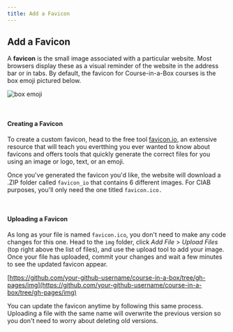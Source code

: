 ```yaml
---
title: Add a Favicon
---
```


## Add a Favicon

A **favicon** is the small image associated with a particular website. Most browsers display these as a visual reminder of the website in the address bar or in tabs. By default, the favicon for Course-in-a-Box courses is the box emoji pictured below. 

![box emoji]({{site.baseurl}}/img/favicon.ico)

<br>

#### Creating a Favicon

To create a custom favicon, head to the free tool [favicon.io](https://favicon.io/), an extensive resource that will teach you evertthing you ever wanted to know about favicons and offers tools that quickly generate the correct files for you using an image or logo, text, or an emoji.

Once you've generated the favicon you'd like, the website will download a .ZIP folder called `favicon_io` that contains 6 different images. For CIAB purposes, you'll only need the one titled `favicon.ico.`

<br>

#### Uploading a Favicon

As long as your file is named `favicon.ico`, you don't need to make any code changes for this one. Head to the `img` folder,  click *Add File* > *Upload Files* (top right above the list of files), and use the upload tool to add your image. Once your file has uploaded, commit your changes and wait a few minutes to see the updated favicon appear.

[https://github.com/your-github-username/course-in-a-box/tree/gh-pages/img](https://github.com/your-github-username/course-in-a-box/tree/gh-pages/img)

You can update the favicon anytime by following this same process. Uploading a file with the same name will overwrite the previous version so you don't need to worry about deleting old versions.
